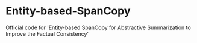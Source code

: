 # Entity-based-SpanCopy
Official code for 'Entity-based SpanCopy for Abstractive Summarization to Improve the Factual Consistency'
